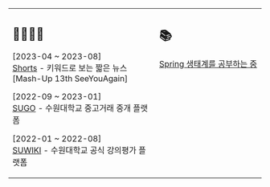 <table><tr><td valign="top" width="58%">

## 👨🏻‍💻

[2023-04 ~ 2023-08]<br>
[Shorts](https://github.com/mash-up-kr/SeeYouAgain_Spring) - 키워드로 보는 짧은 뉴스 [Mash-Up 13th SeeYouAgain]

[2022-09 ~ 2023-01]<br>
[SUGO](https://github.com/USW-SuGo) - 수원대학교 중고거래 중개 플랫폼

[2022-01 ~ 2022-08]<br>
[SUWIKI](https://github.com/uswLectureEvaluation/Backend-Remaster) - 수원대학교 공식 강의평가 플랫폼

</td><td valign="top" width="100%">

## 📚
[Spring 생태계를 공부하는 중](https://k-diger.github.io/)
